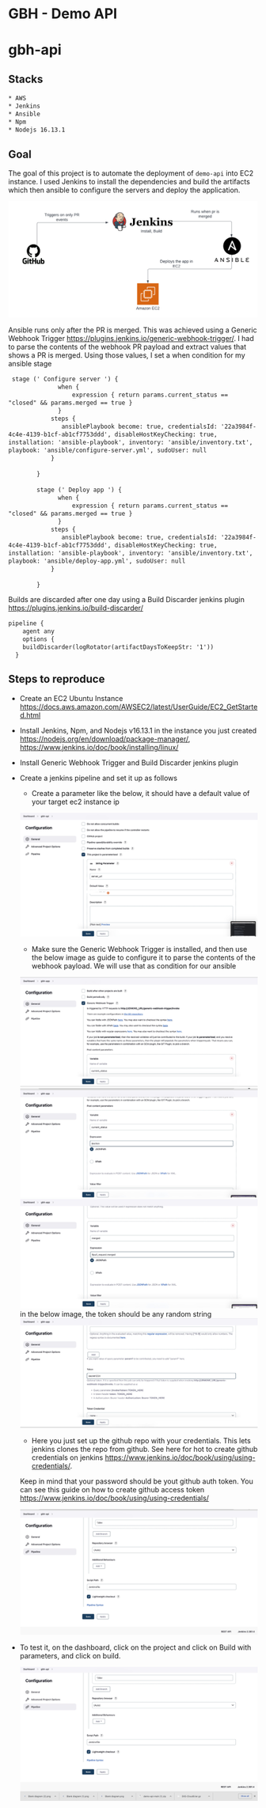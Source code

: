 # GBH - Demo API

# gbh-api

## Stacks 
    * AWS
    * Jenkins
    * Ansible
    * Npm
    * Nodejs 16.13.1


## Goal
The goal of this project is to automate the deployment of `demo-api` into EC2 instance. I used Jenkins to install the dependencies and build the artifacts which then ansible to configure the servers and deploy the application. 

![CI/CD Chart](./images/ci-cd.png?raw=true "ci-cd") 

Ansible runs only after the PR is merged. This was achieved using a Generic Webhook Trigger https://plugins.jenkins.io/generic-webhook-trigger/. I had to parse the contents of the webhook PR payload and extract values that shows a PR is merged. Using those values, I set a when condition for my ansible stage



```
 stage (' Configure server ') {
              when {
                  expression { return params.current_status == "closed" && params.merged == true }
              }
            steps {
               ansiblePlaybook become: true, credentialsId: '22a3984f-4c4e-4139-b1cf-ab1cf7753ddd', disableHostKeyChecking: true, installation: 'ansible-playbook', inventory: 'ansible/inventory.txt', playbook: 'ansible/configure-server.yml', sudoUser: null
            }

        }

        stage (' Deploy app ') {
              when {
                  expression { return params.current_status == "closed" && params.merged == true }
              }
            steps {
               ansiblePlaybook become: true, credentialsId: '22a3984f-4c4e-4139-b1cf-ab1cf7753ddd', disableHostKeyChecking: true, installation: 'ansible-playbook', inventory: 'ansible/inventory.txt', playbook: 'ansible/deploy-app.yml', sudoUser: null
            }

        }
```

Builds are discarded after one day using a Build Discarder jenkins plugin https://plugins.jenkins.io/build-discarder/

```
pipeline {
    agent any
    options {
    buildDiscarder(logRotator(artifactDaysToKeepStr: '1'))
  }

```

## Steps to reproduce
* Create an EC2 Ubuntu Instance https://docs.aws.amazon.com/AWSEC2/latest/UserGuide/EC2_GetStarted.html

* Install Jenkins, Npm, and Nodejs v16.13.1 in the instance you just created https://nodejs.org/en/download/package-manager/, https://www.jenkins.io/doc/book/installing/linux/

* Install Generic Webhook Trigger and Build Discarder jenkins plugin

* Create a jenkins pipeline and set it up as follows

    * Create a parameter like the below, it should have a default value of your target ec2 instance ip 

    ![Jenkins 1](./images/jen-1.jpg?raw=true "jenkins") 

    * Make sure the Generic Webhook Trigger is installed, and then use the below image as guide to configure it to parse the contents of the webhook payload. We will use that as condition for our ansible 

    ![Jenkins 2](./images/jen-2.jpeg?raw=true "jenkins") 
    ![Jenkins 3](./images/jen-3.jpeg?raw=true "jenkins") 
    ![Jenkins 4](./images/jen-4.jpeg?raw=true "jenkins") 
    in the below image, the token should be any random string
    ![Jenkins 5](./images/jen-5.jpeg?raw=true "jenkins") 

    * Here you just set up the github repo with your credentials. This lets jenkins clones the repo from github. See here for hot to create github credentials on jenkins https://www.jenkins.io/doc/book/using/using-credentials/. 

    Keep in mind that your password should be yout github auth token. You can see this guide on how to create github access token https://www.jenkins.io/doc/book/using/using-credentials/

    ![Jenkins 6](./images/jen-6.jpeg?raw=true "jenkins") 

* To test it, on the dashboard, click on the project and click on Build with parameters, and click on build.

    ![Jenkins 7](./images/jen-7.jpeg?raw=true "jenkins") 







